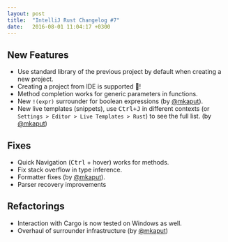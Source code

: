 ```yaml
---
layout: post
title:  "IntelliJ Rust Changelog #7"
date:   2016-08-01 11:04:17 +0300
---
```


## New Features

* Use standard library of the previous project by default when creating a new project.
* Creating a project from IDE is supported 🎊!
* Method completion works for generic parameters in functions.
* New `!(expr)` surrounder for boolean expressions (by [@mkaput]).
* New live templates (snippets), use <kbd>Ctrl+J</kbd> in different contexts (or `Settings > Editor > Live Templates > Rust`) to see the full list. (by [@mkaput])


## Fixes

* Quick Navigation (<kbd>Ctrl</kbd> + hover) works for methods.
* Fix stack overflow in type inference.
* Formatter fixes (by [@mkaput]).
* Parser recovery improvements


## Refactorings

* Interaction with Cargo is now tested on Windows as well.
* Overhaul of surrounder infrastructure (by [@mkaput])

[@mkaput]: https://github.com/mkaput
